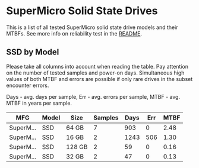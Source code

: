 SuperMicro Solid State Drives
=============================

This is a list of all tested SuperMicro solid state drive models and their MTBFs. See
more info on reliability test in the [README](https://github.com/bsdhw/SMART).

SSD by Model
------------

Please take all columns into account when reading the table. Pay attention on the
number of tested samples and power-on days. Simultaneous high values of both MTBF
and errors are possible if only rare drives in the subset encounter errors.

Days - avg. days per sample,
Err  - avg. errors per sample,
MTBF - avg. MTBF in years per sample.

| MFG       | Model              | Size   | Samples | Days  | Err   | MTBF |
|-----------|--------------------|--------|---------|-------|-------|------|
| SuperM... | SSD                | 64 GB  | 7       | 903   | 0     | 2.48   |
| SuperM... | SSD                | 16 GB  | 2       | 1243  | 506   | 1.30   |
| SuperM... | SSD                | 128 GB | 2       | 59    | 0     | 0.16   |
| SuperM... | SSD                | 32 GB  | 2       | 47    | 0     | 0.13   |
